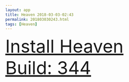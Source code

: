 ```yaml
---
layout: app
title: Heaven 2018-03-03-02:43
permalink: 201803030243.html
tags: [Heaven]
---
```

<div class="pure-g">
    <div class="pure-u-1-1" style="font-size: 4em">
        <a class="pure-button-primary" href="itms-services://?action=download-manifest&url=https%3A%2F%2Flitsungyisigono.github.io%2FTestScript%2Fmanifests%2F201803030243.plist"><i class="fa fa-download" aria-hidden="true"></i>Install Heaven Build: 344</a>
    </div>
</div>